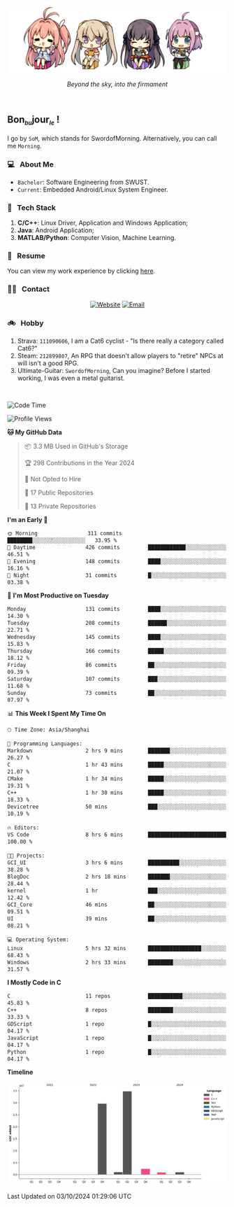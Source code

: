 <img src="./pic/Aokana.png">
<p align="center"><em>Beyond the sky, into the firmament</em></p>

<br/>

## Bon<sub><em><font size=2>bu</font></em></sub>jour<sub><em><font size=2>le</font></em></sub> !

I go by `SoM`, which stands for SwordofMorning. Alternatively, you can call me `Morning`.

### 💻 &nbsp; About Me

- `Bachelor`: Software Engineering from SWUST.
- `Current`: Embedded Android/Linux System Engineer.

### 🔧 &nbsp; Tech Stack

1. **C/C++**: Linux Driver, Application and Windows Application;
2. **Java**: Android Application;
3. **MATLAB/Python**: Computer Vision, Machine Learning.

### 📝 &nbsp; Resume

You can view my work experience by clicking <a href="https://swordofmorning.com/index.php/contact/">here</a>.

### 🤝🏻 &nbsp; Contact

<p align="center">
<a href="https://swordofmorning.com/"><img alt="Website" src="https://img.shields.io/badge/Website-swordofmorning.com-blue?style=flat-square&logo=google-chrome"></a>
<a href="mailto:master@xiaojintao.email
"><img alt="Email" src="https://img.shields.io/badge/Email-master@xiaojintao.email-blue?style=flat-square&logo=gmail"></a>
</p>

### 🚲 &nbsp; Hobby

1. Strava: `111090606`, I am a Cat6 cyclist - "Is there really a category called Cat6?"
2. Steam: `212899807`, An RPG that doesn't allow players to "retire" NPCs at will isn't a good RPG.
3. Ultimate-Guitar: `SwordofMorning`, Can you imagine? Before I started working, I was even a metal guitarist.

<br/>

<!--START_SECTION:waka-->
![Code Time](http://img.shields.io/badge/Code%20Time-182%20hrs%2030%20mins-blue)

![Profile Views](http://img.shields.io/badge/Profile%20Views-0-blue)

**🐱 My GitHub Data** 

> 📦 3.3 MB Used in GitHub's Storage 
 > 
> 🏆 298 Contributions in the Year 2024
 > 
> 🚫 Not Opted to Hire
 > 
> 📜 17 Public Repositories 
 > 
> 🔑 13 Private Repositories 
 > 
**I'm an Early 🐤** 

```text
🌞 Morning                311 commits         ████████░░░░░░░░░░░░░░░░░   33.95 % 
🌆 Daytime                426 commits         ████████████░░░░░░░░░░░░░   46.51 % 
🌃 Evening                148 commits         ████░░░░░░░░░░░░░░░░░░░░░   16.16 % 
🌙 Night                  31 commits          █░░░░░░░░░░░░░░░░░░░░░░░░   03.38 % 
```
📅 **I'm Most Productive on Tuesday** 

```text
Monday                   131 commits         ████░░░░░░░░░░░░░░░░░░░░░   14.30 % 
Tuesday                  208 commits         ██████░░░░░░░░░░░░░░░░░░░   22.71 % 
Wednesday                145 commits         ████░░░░░░░░░░░░░░░░░░░░░   15.83 % 
Thursday                 166 commits         █████░░░░░░░░░░░░░░░░░░░░   18.12 % 
Friday                   86 commits          ██░░░░░░░░░░░░░░░░░░░░░░░   09.39 % 
Saturday                 107 commits         ███░░░░░░░░░░░░░░░░░░░░░░   11.68 % 
Sunday                   73 commits          ██░░░░░░░░░░░░░░░░░░░░░░░   07.97 % 
```


📊 **This Week I Spent My Time On** 

```text
🕑︎ Time Zone: Asia/Shanghai

💬 Programming Languages: 
Markdown                 2 hrs 9 mins        ███████░░░░░░░░░░░░░░░░░░   26.27 % 
C                        1 hr 43 mins        █████░░░░░░░░░░░░░░░░░░░░   21.07 % 
CMake                    1 hr 34 mins        █████░░░░░░░░░░░░░░░░░░░░   19.31 % 
C++                      1 hr 30 mins        █████░░░░░░░░░░░░░░░░░░░░   18.33 % 
Devicetree               50 mins             ███░░░░░░░░░░░░░░░░░░░░░░   10.19 % 

🔥 Editors: 
VS Code                  8 hrs 6 mins        █████████████████████████   100.00 % 

🐱‍💻 Projects: 
GCI_UI                   3 hrs 6 mins        ██████████░░░░░░░░░░░░░░░   38.28 % 
BlogDoc                  2 hrs 18 mins       ███████░░░░░░░░░░░░░░░░░░   28.44 % 
kernel                   1 hr                ███░░░░░░░░░░░░░░░░░░░░░░   12.42 % 
GCI_Core                 46 mins             ██░░░░░░░░░░░░░░░░░░░░░░░   09.51 % 
UI                       39 mins             ██░░░░░░░░░░░░░░░░░░░░░░░   08.21 % 

💻 Operating System: 
Linux                    5 hrs 32 mins       █████████████████░░░░░░░░   68.43 % 
Windows                  2 hrs 33 mins       ████████░░░░░░░░░░░░░░░░░   31.57 % 
```

**I Mostly Code in C** 

```text
C                        11 repos            ███████████░░░░░░░░░░░░░░   45.83 % 
C++                      8 repos             ████████░░░░░░░░░░░░░░░░░   33.33 % 
GDScript                 1 repo              █░░░░░░░░░░░░░░░░░░░░░░░░   04.17 % 
JavaScript               1 repo              █░░░░░░░░░░░░░░░░░░░░░░░░   04.17 % 
Python                   1 repo              █░░░░░░░░░░░░░░░░░░░░░░░░   04.17 % 
```



**Timeline**

![Lines of Code chart](https://raw.githubusercontent.com/SwordofMorning/SwordofMorning/main/assets/bar_graph.png)


 Last Updated on 03/10/2024 01:29:06 UTC
<!--END_SECTION:waka-->

